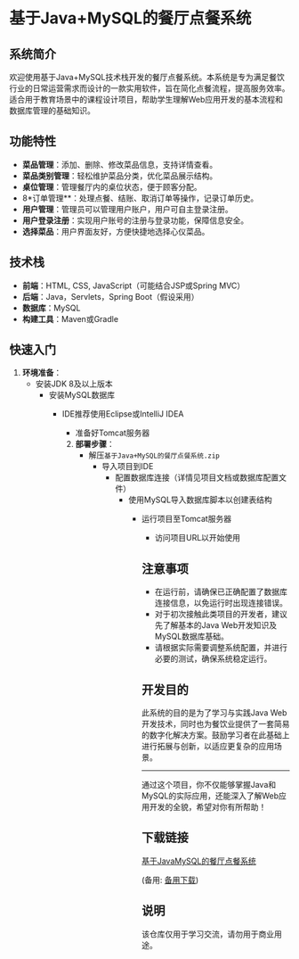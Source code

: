 # 基于Java+MySQL的餐厅点餐系统

## 系统简介

欢迎使用基于Java+MySQL技术栈开发的餐厅点餐系统。本系统是专为满足餐饮行业的日常运营需求而设计的一款实用软件，旨在简化点餐流程，提高服务效率。适合用于教育场景中的课程设计项目，帮助学生理解Web应用开发的基本流程和数据库管理的基础知识。

## 功能特性

- **菜品管理**：添加、删除、修改菜品信息，支持详情查看。
- **菜品类别管理**：轻松维护菜品分类，优化菜品展示结构。
- **桌位管理**：管理餐厅内的桌位状态，便于顾客分配。
- 8*订单管理**：处理点餐、结账、取消订单等操作，记录订单历史。
- **用户管理**：管理员可以管理用户账户，用户可自主登录注册。
- **用户登录注册**：实现用户账号的注册与登录功能，保障信息安全。
- **选择菜品**：用户界面友好，方便快捷地选择心仪菜品。

## 技术栈

- **前端**：HTML, CSS, JavaScript（可能结合JSP或Spring MVC）
- **后端**：Java，Servlets，Spring Boot（假设采用）
- **数据库**：MySQL
- **构建工具**：Maven或Gradle

## 快速入门

1. **环境准备**：
   - 安装JDK 8及以上版本
      - 安装MySQL数据库
         - IDE推荐使用Eclipse或IntelliJ IDEA
            - 准备好Tomcat服务器

            2. **部署步骤**：
               - 解压`基于Java+MySQL的餐厅点餐系统.zip`
                  - 导入项目到IDE
                     - 配置数据库连接（详情见项目文档或数据库配置文件）
                        - 使用MySQL导入数据库脚本以创建表结构
                           - 运行项目至Tomcat服务器
                              - 访问项目URL以开始使用

                              ## 注意事项

                              - 在运行前，请确保已正确配置了数据库连接信息，以免运行时出现连接错误。
                              - 对于初次接触此类项目的开发者，建议先了解基本的Java Web开发知识及MySQL数据库基础。
                              - 请根据实际需要调整系统配置，并进行必要的测试，确保系统稳定运行。

                              ## 开发目的

                              此系统的目的是为了学习与实践Java Web开发技术，同时也为餐饮业提供了一套简易的数字化解决方案。鼓励学习者在此基础上进行拓展与创新，以适应更复杂的应用场景。

                              ---

                              通过这个项目，你不仅能够掌握Java和MySQL的实际应用，还能深入了解Web应用开发的全貌，希望对你有所帮助！

                              ## 下载链接
                              [基于JavaMySQL的餐厅点餐系统](https://pan.quark.cn/s/1b30543a932c) 

                              (备用: [备用下载](https://pan.baidu.com/s/1E8oy7JpXRPO9t2gheUtkIQ?pwd=1234))

                              ## 说明

                              该仓库仅用于学习交流，请勿用于商业用途。
